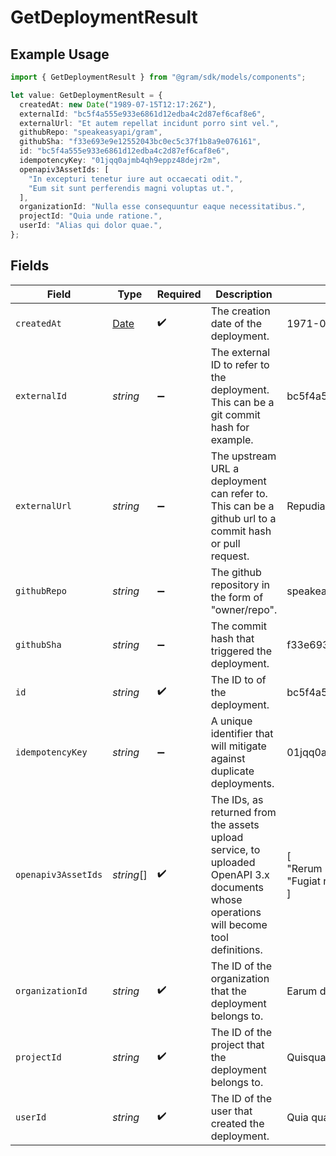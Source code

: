 # GetDeploymentResult

## Example Usage

```typescript
import { GetDeploymentResult } from "@gram/sdk/models/components";

let value: GetDeploymentResult = {
  createdAt: new Date("1989-07-15T12:17:26Z"),
  externalId: "bc5f4a555e933e6861d12edba4c2d87ef6caf8e6",
  externalUrl: "Et autem repellat incidunt porro sint vel.",
  githubRepo: "speakeasyapi/gram",
  githubSha: "f33e693e9e12552043bc0ec5c37f1b8a9e076161",
  id: "bc5f4a555e933e6861d12edba4c2d87ef6caf8e6",
  idempotencyKey: "01jqq0ajmb4qh9eppz48dejr2m",
  openapiv3AssetIds: [
    "In excepturi tenetur iure aut occaecati odit.",
    "Eum sit sunt perferendis magni voluptas ut.",
  ],
  organizationId: "Nulla esse consequuntur eaque necessitatibus.",
  projectId: "Quia unde ratione.",
  userId: "Alias qui dolor quae.",
};
```

## Fields

| Field                                                                                                                                 | Type                                                                                                                                  | Required                                                                                                                              | Description                                                                                                                           | Example                                                                                                                               |
| ------------------------------------------------------------------------------------------------------------------------------------- | ------------------------------------------------------------------------------------------------------------------------------------- | ------------------------------------------------------------------------------------------------------------------------------------- | ------------------------------------------------------------------------------------------------------------------------------------- | ------------------------------------------------------------------------------------------------------------------------------------- |
| `createdAt`                                                                                                                           | [Date](https://developer.mozilla.org/en-US/docs/Web/JavaScript/Reference/Global_Objects/Date)                                         | :heavy_check_mark:                                                                                                                    | The creation date of the deployment.                                                                                                  | 1971-04-30T17:49:08Z                                                                                                                  |
| `externalId`                                                                                                                          | *string*                                                                                                                              | :heavy_minus_sign:                                                                                                                    | The external ID to refer to the deployment. This can be a git commit hash for example.                                                | bc5f4a555e933e6861d12edba4c2d87ef6caf8e6                                                                                              |
| `externalUrl`                                                                                                                         | *string*                                                                                                                              | :heavy_minus_sign:                                                                                                                    | The upstream URL a deployment can refer to. This can be a github url to a commit hash or pull request.                                | Repudiandae voluptatum quibusdam voluptatem.                                                                                          |
| `githubRepo`                                                                                                                          | *string*                                                                                                                              | :heavy_minus_sign:                                                                                                                    | The github repository in the form of "owner/repo".                                                                                    | speakeasyapi/gram                                                                                                                     |
| `githubSha`                                                                                                                           | *string*                                                                                                                              | :heavy_minus_sign:                                                                                                                    | The commit hash that triggered the deployment.                                                                                        | f33e693e9e12552043bc0ec5c37f1b8a9e076161                                                                                              |
| `id`                                                                                                                                  | *string*                                                                                                                              | :heavy_check_mark:                                                                                                                    | The ID to of the deployment.                                                                                                          | bc5f4a555e933e6861d12edba4c2d87ef6caf8e6                                                                                              |
| `idempotencyKey`                                                                                                                      | *string*                                                                                                                              | :heavy_minus_sign:                                                                                                                    | A unique identifier that will mitigate against duplicate deployments.                                                                 | 01jqq0ajmb4qh9eppz48dejr2m                                                                                                            |
| `openapiv3AssetIds`                                                                                                                   | *string*[]                                                                                                                            | :heavy_check_mark:                                                                                                                    | The IDs, as returned from the assets upload service, to uploaded OpenAPI 3.x documents whose operations will become tool definitions. | [<br/>"Rerum hic praesentium at nihil mollitia.",<br/>"Fugiat reiciendis dolores cum est nemo."<br/>]                                 |
| `organizationId`                                                                                                                      | *string*                                                                                                                              | :heavy_check_mark:                                                                                                                    | The ID of the organization that the deployment belongs to.                                                                            | Earum dignissimos dolor ut voluptatem.                                                                                                |
| `projectId`                                                                                                                           | *string*                                                                                                                              | :heavy_check_mark:                                                                                                                    | The ID of the project that the deployment belongs to.                                                                                 | Quisquam dignissimos ipsum.                                                                                                           |
| `userId`                                                                                                                              | *string*                                                                                                                              | :heavy_check_mark:                                                                                                                    | The ID of the user that created the deployment.                                                                                       | Quia quas ex.                                                                                                                         |